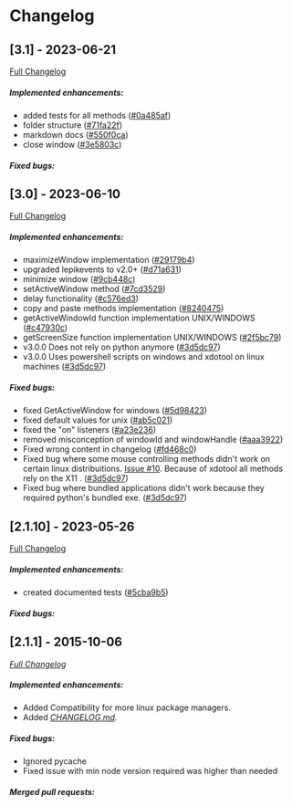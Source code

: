 # Changelog
## [3.1] - 2023-06-21

[Full Changelog](https://github.com/borecjeborec1/LepikJS/commits/main)

##### Implemented enhancements:
-  added tests for all methods ([#0a485af](https://github.com/borecjeborec1/LepikJS/commit/0a485af9164bceccda7eef1bdc6d094dabb4ad52))
-  folder structure ([#71fa22f](https://github.com/borecjeborec1/LepikJS/commit/71fa22f41d33c0ede62d3d8493da414727881811))
-  markdown docs ([#550f0ca](https://github.com/borecjeborec1/LepikJS/commit/550f0caeacffdb86ee93e7aea1d910ae4faf64db))
-  close window ([#3e5803c](https://github.com/borecjeborec1/LepikJS/commit/3e5803c100cb76afe4a2066396e5ac28be002535)) 

##### Fixed bugs:

## [3.0] - 2023-06-10

[Full Changelog](https://github.com/borecjeborec1/LepikJS/commits/main)

##### Implemented enhancements:
-  maximizeWindow implementation ([#29179b4](https://github.com/borecjeborec1/LepikJS/commit/29179b469aeb51cb327adfdfa13b26da1ec945df))
-  upgraded lepikevents to v2.0+ ([#d71a631](https://github.com/borecjeborec1/LepikJS/commit/d71a6313e270d96fa6b5153bf378a8bdf33c59b2))
-  minimize window ([#9cb448c](https://github.com/borecjeborec1/LepikJS/commit/9cb448c4e651012ad71f13b9cc423e43b9693e10))
-  setActiveWindow method ([#7cd3529](https://github.com/borecjeborec1/LepikJS/commit/7cd3529fb8f79dbcc6c8435bbfa38b1e06e3301d))
-  delay functionality ([#c576ed3](https://github.com/borecjeborec1/LepikJS/commit/c576ed3e53bb839e3e2a85a7eb270178ce36f313)) 
-  copy and paste methods implementation ([#8240475](https://github.com/borecjeborec1/LepikJS/commit/82404757db63d202bd617728ee1319b49c86fc6b)) 
-  getActiveWindowId function implementation UNIX/WINDOWS ([#c47930c](https://github.com/borecjeborec1/LepikJS/commit/c47930c164bc1afc0089f6215f1c4d81c6009e37)) 
-  getScreenSize function implementation UNIX/WINDOWS ([#2f5bc79](https://github.com/borecjeborec1/LepikJS/commit/2f5bc792a34e867b964b486e2314e2010b0b007d)) 
-  v3.0.0 Does not rely on python anymore ([#3d5dc97](https://github.com/Borecjeborec1/LepikJS/commit/3d5dc97f1f5fb773054864fb02e586c8a30793b5)) 
-  v3.0.0 Uses powershell scripts on windows and xdotool on linux machines ([#3d5dc97](https://github.com/Borecjeborec1/LepikJS/commit/3d5dc97f1f5fb773054864fb02e586c8a30793b5)) 

##### Fixed bugs:
-  fixed GetActiveWindow for windows ([#5d98423](https://github.com/borecjeborec1/LepikJS/commit/5d984239cc54cdad9113eba52858487bb5beae18))
-  fixed default values for unix ([#ab5c021](https://github.com/borecjeborec1/LepikJS/commit/ab5c021cb7dcfdf579a07dabeb22fad5937e515b))
-  fixed the "on" listeners ([#a23e236](https://github.com/borecjeborec1/LepikJS/commit/a23e2369fdd173929512e957e52f17b30f87d44f))
-  removed misconception of windowId and windowHandle ([#aaa3922](https://github.com/borecjeborec1/LepikJS/commit/aaa39226e56ea53a3ac5db9d1111e6cbd748042f))
-  Fixed wrong content in changelog ([#fd468c0](https://github.com/borecjeborec1/LepikJS/commit/fd468c071040ab1a92eb2586bcd85594b9078cde))
-  Fixed bug where some mouse controlling methods didn't work on certain linux distribuitions. [Issue #10](https://github.com/Borecjeborec1/LepikJS/issues/10). Because of xdotool all methods rely on the X11 . ([#3d5dc97](https://github.com/Borecjeborec1/LepikJS/commit/3d5dc97f1f5fb773054864fb02e586c8a30793b5)) 
-  Fixed bug where bundled applications didn't work because they required python's bundled exe.  ([#3d5dc97](https://github.com/Borecjeborec1/LepikJS/commit/3d5dc97f1f5fb773054864fb02e586c8a30793b5)) 

## [2.1.10] - 2023-05-26

[Full Changelog](https://github.com/borecjeborec1/LepikJS/commits/main)

##### Implemented enhancements:
-  created documented tests ([#5cba9b5](https://github.com/borecjeborec1/LepikJS/commit/5cba9b52cc8c15acf8f220ca7c6b095461d2f170)) 

##### Fixed bugs:


## [2.1.1] - 2015-10-06

*[Full Changelog](https://github.com/Borecjeborec1/LepikJS/commits/main)*

##### Implemented enhancements:

- Added Compatibility for more linux package managers.
- Added *[CHANGELOG.md](CHANGELOG.md)*.

##### Fixed bugs:

- Ignored pycache
- Fixed issue with min node version required was higher than needed


##### Merged pull requests:
